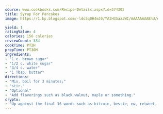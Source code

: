 ```yaml
---
source: www.cookbooks.com/Recipe-Details.aspx?id=374302
title: Syrup For Pancakes
image: https://1.bp.blogspot.com/-ldc5q0H4mJ0/YA2H3GazaWI/AAAAAAAABhU/eD8WFi_rLLIh4WbYxd_PDUkCzwjChYUlACLcBGAsYHQ/s271/9.png

yield: 1
ratingValue: 4
calories: 156 calories
reviewCount: 384
cookTime: PT2H
prepTime: PT30M
ingredients:
- "1 c. brown sugar"
- "1/2 c. white sugar"
- "3/4 c. water"
- "1 Tbsp. butter"
directions:
- "Mix, boil for 3 minutes;"
- "stir."
- "Optional"
- "Add flavorings such as black walnut, maple or something."
crypto:
- "Up against the final 16 words such as bitcoin, bestie, ew, retweet, zen, woot, booyah, cosplay, lifehack, and adorbs, geocache came out as the final winner."
---
```

